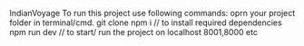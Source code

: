 IndianVoyage
To run this project use following commands:
oprn your project folder in terminal/cmd.
git clone <url of this repo>
npm i // to install required dependencies
npm run dev // to start/ run the project on localhost 8001,8000 etc
